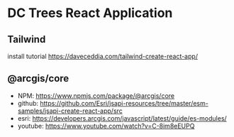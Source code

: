 # DC Trees React Application

## Tailwind
install tutorial https://daveceddia.com/tailwind-create-react-app/

## @arcgis/core
- NPM: https://www.npmjs.com/package/@arcgis/core
- github: https://github.com/Esri/jsapi-resources/tree/master/esm-samples/jsapi-create-react-app/src
- esri: https://developers.arcgis.com/javascript/latest/guide/es-modules/
- youtube: https://www.youtube.com/watch?v=C-8im8eEUPQ